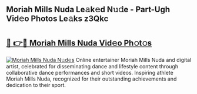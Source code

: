 ## Moriah Mills Nuda Le𝚊k𝚎d N𝚞𝚍e - Part-Ugh Vid𝚎o Photos Le𝚊ks z3Qkc

# <h2><a href="http://fbfhq4s.evod.top/?m=Moriah+Mills+Nuda">🔗 👉🔴 Moriah Mills Nuda Vid𝚎o Ph𝚘t𝚘s</a></h2>

[![Moriah Mills Nuda N𝚞d𝚎s](https://i.imgur.com/8V9OHl7.gif)](http://fbfhq4s.evod.top/?m=Moriah+Mills+Nuda)
Online entertainer Moriah Mills Nuda and digital artist, celebrated for disseminating dance and lifestyle content through collaborative dance performances and short videos. Inspiring athlete Moriah Mills Nuda, recognized for their outstanding achievements and dedication to their sport. 
